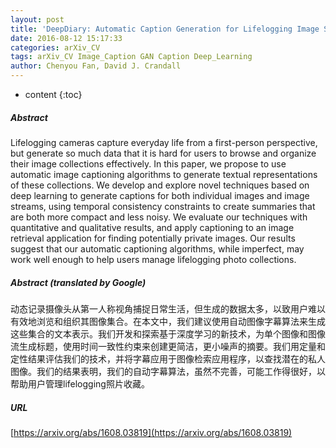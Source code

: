 ```yaml
---
layout: post
title: 'DeepDiary: Automatic Caption Generation for Lifelogging Image Streams'
date: 2016-08-12 15:17:33
categories: arXiv_CV
tags: arXiv_CV Image_Caption GAN Caption Deep_Learning
author: Chenyou Fan, David J. Crandall
---
```


* content
{:toc}

##### Abstract
Lifelogging cameras capture everyday life from a first-person perspective, but generate so much data that it is hard for users to browse and organize their image collections effectively. In this paper, we propose to use automatic image captioning algorithms to generate textual representations of these collections. We develop and explore novel techniques based on deep learning to generate captions for both individual images and image streams, using temporal consistency constraints to create summaries that are both more compact and less noisy. We evaluate our techniques with quantitative and qualitative results, and apply captioning to an image retrieval application for finding potentially private images. Our results suggest that our automatic captioning algorithms, while imperfect, may work well enough to help users manage lifelogging photo collections.

##### Abstract (translated by Google)
动态记录摄像头从第一人称视角捕捉日常生活，但生成的数据太多，以致用户难以有效地浏览和组织其图像集合。在本文中，我们建议使用自动图像字幕算法来生成这些集合的文本表示。我们开发和探索基于深度学习的新技术，为单个图像和图像流生成标题，使用时间一致性约束来创建更简洁，更小噪声的摘要。我们用定量和定性结果评估我们的技术，并将字幕应用于图像检索应用程序，以查找潜在的私人图像。我们的结果表明，我们的自动字幕算法，虽然不完善，可能工作得很好，以帮助用户管理lifelogging照片收藏。

##### URL
[https://arxiv.org/abs/1608.03819](https://arxiv.org/abs/1608.03819)

